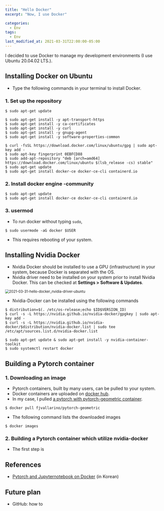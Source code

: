 ```yaml
---
title: "Hello Docker"
excerpt: "Now, I use Docker"

categories:
  - Env
tags:
  - Env
last_modified_at: 2021-03-31T22:00:00-05:00
---
```


I decided to use Docker to manage my development environments (I use Ubuntu 20.04.02 LTS.).



## Installing Docker on Ubuntu

- Type the following commands in your terminal to install Docker.



### 1. Set up the repository

```
$ sudo apt-get update
```



```
$ sudo apt-get install -y apt-transport-https
$ sudo apt-get install -y ca-certificates
$ sudo apt-get install -y curl
$ sudo apt-get install -y gnupg-agent
$ sudo apt-get install -y software-properties-common
```



```
$ curl -fsSL https://download.docker.com/linux/ubuntu/gpg | sudo apt-key add -
$ sudo apt-key fingerprint 0EBFCD88
$ sudo add-apt-repository "deb [arch=amd64] https://download.docker.com/linux/ubuntu $(lsb_release -cs) stable"
$ sudo apt-get update
$ sudo apt-get install docker-ce docker-ce-cli containerd.io
```



### 2. Install docker engine -community

```
$ sudo apt-get update
$ sudo apt-get install docker-ce docker-ce-cli containerd.io
```



### 3. usermod

- To run docker without typing `sudo`, 

```
$ sudo usermode -aG docker $USER
```

- This requires rebooting of your system.



## Installing Nvidia Docker

- Nvidia Docker should be installed to use a GPU (infrastructure) in your system, because Docker is separated with the OS.
- Nvidia driver need to be installed on your system prior to install Nvidia Docker. This can be checked at **Settings > Software & Updates**.

<img src="/Users/yodacat/Documents/repository-a/acousticwave.github.io/assets/images/2021-03-31-hello-docker_nvidia-driver-ubuntu.png" alt="2021-03-31-hello-docker_nvidia-driver-ubuntu" style="zoom:80%;" />



- Nvidia-Docker can be installed using the following commands

```
$ distribution=$(. /etc/os-release;echo $ID$VERSION_ID)
$ curl -s -L https://nvidia.github.io/nvidia-docker/gpgkey | sudo apt-key add -
$ curl -s -L https://nvidia.github.io/nvidia-docker/$distribution/nvidia-docker.list | sudo tee /etc/apt/sources.list.d/nvidia-docker.list

$ sudo apt-get update & sudo apt-get install -y nvidia-container-toolkit
$ sudo systemctl restart docker
```



## Building a Pytorch container



### 1. Downloading an image

- Pytorch containers, built by many users, can be pulled to your system.
- Docker containers are uploaded on [docker hub](https://hub.docker.com/).
- In my case, I pulled [a pytorch with pytorch-geometric container](https://hub.docker.com/r/fjvallarino/pytorch-geometric).

```
$ docker pull fjvallarino/pytorch-geometric
```

- The following command lists the downloaded images

```
$ docker images
```



### 2. Building a Pytorch container which utilize nvidia-docker

- The first step is 





## References

- [Pytorch and Jupyternotebook on Docker](https://89douner.tistory.com/96?category=878197) (in Korean)



## Future plan

- GitHub: how to